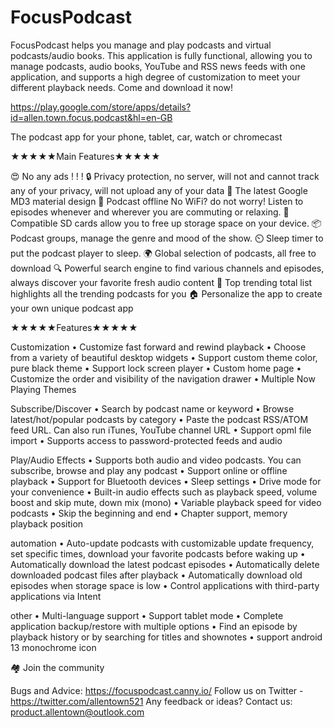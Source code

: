 # FocusPodcast
FocusPodcast helps you manage and play podcasts and virtual podcasts/audio books. This application is fully functional, allowing you to manage podcasts, audio books, YouTube and RSS news feeds with one application, and supports a high degree of customization to meet your different playback needs. Come and download it now!

https://play.google.com/store/apps/details?id=allen.town.focus.podcast&hl=en-GB

The podcast app for your phone, tablet, car, watch or chromecast

★★★★★Main Features★★★★★

😍 No any ads ! ! !
🔒 Privacy protection, no server, will not and cannot track any of your privacy, will not upload any of your data
🌷 The latest Google MD3 material design
🚶 Podcast offline No WiFi? do not worry! Listen to episodes whenever and wherever you are commuting or relaxing.
💾 Compatible SD cards allow you to free up storage space on your device.
📦 Podcast groups, manage the genre and mood of the show.
⏲️ Sleep timer to put the podcast player to sleep.
🌍 Global selection of podcasts, all free to download
🔍 Powerful search engine to find various channels and episodes, always discover your favorite fresh audio content
🥇 Top trending total list highlights all the trending podcasts for you
🏠 Personalize the app to create your own unique podcast app

★★★★★Features★★★★★

Customization
• Customize fast forward and rewind playback
• Choose from a variety of beautiful desktop widgets
• Support custom theme color, pure black theme
• Support lock screen player
• Custom home page
• Customize the order and visibility of the navigation drawer
• Multiple Now Playing Themes

Subscribe/Discover
• Search by podcast name or keyword
• Browse latest/hot/popular podcasts by category
• Paste the podcast RSS/ATOM feed URL. Can also run iTunes, YouTube channel URL
• Support opml file import
• Supports access to password-protected feeds and audio

Play/Audio Effects
• Supports both audio and video podcasts. You can subscribe, browse and play any podcast
• Support online or offline playback
• Support for Bluetooth devices
• Sleep settings
• Drive mode for your convenience
• Built-in audio effects such as playback speed, volume boost and skip mute, down mix (mono)
• Variable playback speed for video podcasts
• Skip the beginning and end
• Chapter support, memory playback position

automation
• Auto-update podcasts with customizable update frequency, set specific times, download your favorite podcasts before waking up
• Automatically download the latest podcast episodes
• Automatically delete downloaded podcast files after playback
• Automatically download old episodes when storage space is low
• Control applications with third-party applications via Intent

other
• Multi-language support
• Support tablet mode
• Complete application backup/restore with multiple options
• Find an episode by playback history or by searching for titles and shownotes
• support android 13 monochrome icon


🏘 Join the community

Bugs and Advice: https://focuspodcast.canny.io/
Follow us on Twitter - https://twitter.com/allentown521
Any feedback or ideas? Contact us: product.allentown@outlook.com
